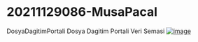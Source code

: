 # 20211129086-MusaPacal
DosyaDagitimPortali
Dosya Dagitim Portali Veri Semasi 
[![image](https://www.linkpicture.com/q/VeriTabaniSemasi.jpg)](https://www.linkpicture.com/view.php?img=LPic626c806557618342974339)
